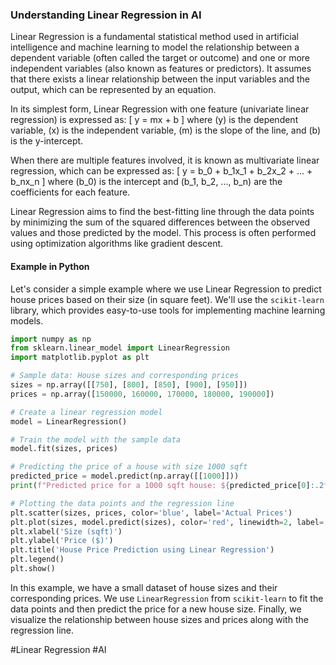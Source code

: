 ### Understanding Linear Regression in AI

Linear Regression is a fundamental statistical method used in artificial intelligence and machine learning to model the relationship between a dependent variable (often called the target or outcome) and one or more independent variables (also known as features or predictors). It assumes that there exists a linear relationship between the input variables and the output, which can be represented by an equation.

In its simplest form, Linear Regression with one feature (univariate linear regression) is expressed as:
\[ y = mx + b \]
where \(y\) is the dependent variable, \(x\) is the independent variable, \(m\) is the slope of the line, and \(b\) is the y-intercept.

When there are multiple features involved, it is known as multivariate linear regression, which can be expressed as:
\[ y = b_0 + b_1x_1 + b_2x_2 + ... + b_nx_n \]
where \(b_0\) is the intercept and \(b_1, b_2, ..., b_n\) are the coefficients for each feature.

Linear Regression aims to find the best-fitting line through the data points by minimizing the sum of the squared differences between the observed values and those predicted by the model. This process is often performed using optimization algorithms like gradient descent.

#### Example in Python

Let's consider a simple example where we use Linear Regression to predict house prices based on their size (in square feet). We'll use the `scikit-learn` library, which provides easy-to-use tools for implementing machine learning models.

```python
import numpy as np
from sklearn.linear_model import LinearRegression
import matplotlib.pyplot as plt

# Sample data: House sizes and corresponding prices
sizes = np.array([[750], [800], [850], [900], [950]])
prices = np.array([150000, 160000, 170000, 180000, 190000])

# Create a linear regression model
model = LinearRegression()

# Train the model with the sample data
model.fit(sizes, prices)

# Predicting the price of a house with size 1000 sqft
predicted_price = model.predict(np.array([[1000]]))
print(f"Predicted price for a 1000 sqft house: ${predicted_price[0]:.2f}")

# Plotting the data points and the regression line
plt.scatter(sizes, prices, color='blue', label='Actual Prices')
plt.plot(sizes, model.predict(sizes), color='red', linewidth=2, label='Regression Line')
plt.xlabel('Size (sqft)')
plt.ylabel('Price ($)')
plt.title('House Price Prediction using Linear Regression')
plt.legend()
plt.show()
```

In this example, we have a small dataset of house sizes and their corresponding prices. We use `LinearRegression` from `scikit-learn` to fit the data points and then predict the price for a new house size. Finally, we visualize the relationship between house sizes and prices along with the regression line.

#Linear Regression #AI